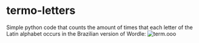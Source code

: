 # termo-letters

Simple python code that counts the amount of times that each letter of the Latin alphabet occurs in the Brazilian version of Wordle: ![term.ooo](term.ooo)
